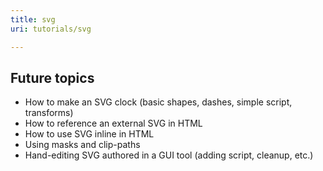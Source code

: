 ```yaml
---
title: svg
uri: tutorials/svg

---
```

## Future topics

-   How to make an SVG clock (basic shapes, dashes, simple script, transforms)
-   How to reference an external SVG in HTML
-   How to use SVG inline in HTML
-   Using masks and clip-paths
-   Hand-editing SVG authored in a GUI tool (adding script, cleanup, etc.)

